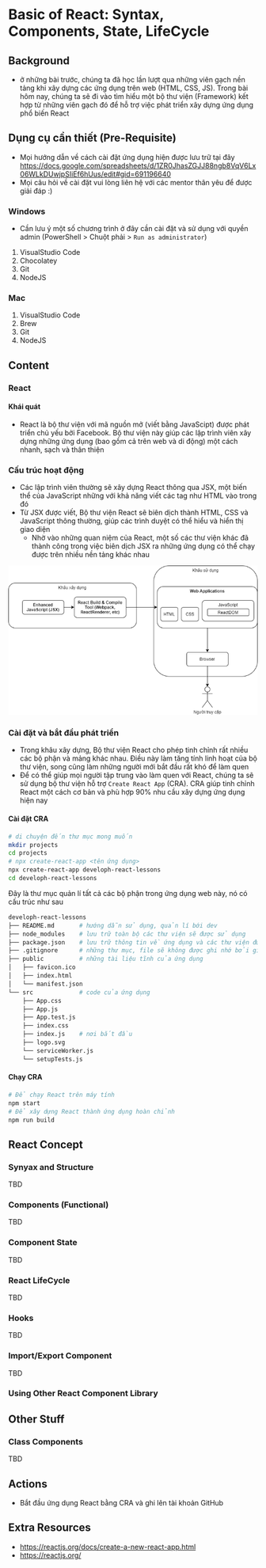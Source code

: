 # Basic of React: Syntax, Components, State, LifeCycle

## Background

- ở những bài trước, chúng ta đã học lần lượt qua những viên gạch nền tảng khi xây dựng các ứng dụng trên web (HTML, CSS, JS). Trong bài hôm nay, chúng ta sẽ đi vào tìm hiểu một bộ thư viện (Framework) kết hợp từ những viên gạch đó để hỗ trợ việc phát triển xây dựng ứng dụng phổ biến React

## Dụng cụ cần thiết (Pre-Requisite)

- Mọi hướng dẫn về cách cài đặt ứng dụng hiện được lưu trữ tại đây https://docs.google.com/spreadsheets/d/1ZR0JhasZGJJ88ngb8VqV6Lx06WLkDUwjpSIiEf6hUus/edit#gid=691196640
- Mọi câu hỏi về cài đặt vui lòng liên hệ với các mentor thân yêu để được giải đáp :)


### Windows

- Cần lưu ý một số chương trình ở đây cần cài đặt và sử dụng với quyền admin (PowerShell > Chuột phải > `Run as administrator`)

1. VisualStudio Code
2. Chocolatey
3. Git
4. NodeJS

### Mac

1. VisualStudio Code
2. Brew
3. Git
4. NodeJS

## Content

### React

#### Khái quát
- React là bộ thư viện với mã nguồn mở (viết bằng JavaScipt) được phát triển chủ yếu bởi Facebook. Bộ thư viện này giúp các lập trình viên xây dựng những ứng dụng (bao gồm cả trên web và di động) một cách nhanh, sạch và thân thiện

### Cấu trúc hoạt động

- Các lập trình viên thường sẽ xây dựng React thông qua JSX, một biến thể của JavaScript những với khả năng viết các tag như HTML vào trong đó
- Từ JSX được viết, Bộ thư viện React sẽ biên dịch thành HTML, CSS và JavaScript thông thường, giúp các trình duyệt có thể hiểu và hiển thị giao diện
  - Nhờ vào những quan niệm của React, một số các thư viện khác đã thành công trong việc biên dịch JSX ra những ứng dụng có thể chạy được trên nhiều nền tảng khác nhau 

![HowReactWorks](HowReactWorks.png)

### Cài đặt và bắt đầu phát triển

- Trong khâu xây dựng, Bộ thư viện React cho phép tinh chỉnh rất nhiều các bộ phận và mảng khác nhau. Điều này làm tăng tính linh hoạt của bộ thư viện, song cũng làm những người mới bắt đầu rất khó để làm quen
- Để có thể giúp mọi người tập trung vào làm quen với React, chúng ta sẽ sử dụng bộ thư viện hỗ trợ `Create React App` (CRA). CRA giúp tinh chỉnh React một cách cơ bản và phù hợp 90% nhu cầu xây dựng ứng dụng hiện nay

#### Cài đặt CRA

```bash
# di chuyện đến thư mục mong muốn
mkdir projects
cd projects
# npx create-react-app <tên ứng dụng>
npx create-react-app developh-react-lessons
cd developh-react-lessons
```

Đây là thư mục quản lí tất cả các bộ phận trong ứng dụng web này, nó có cấu trúc như sau

```bash
developh-react-lessons
├── README.md       # hướng dẫn sử dụng, quản lí bới dev
├── node_modules    # lưu trữ toàn bộ các thư viện sẽ được sử dụng
├── package.json    # lưu trữ thông tin về ứng dụng và các thư viện được sử dụng
├── .gitignore      # những thư mục, file sẽ không được ghi nhớ bởi git
├── public          # những tài liệu tĩnh của ứng dụng
│   ├── favicon.ico
│   ├── index.html
│   └── manifest.json
└── src             # code của ứng dụng
    ├── App.css
    ├── App.js
    ├── App.test.js
    ├── index.css
    ├── index.js    # nơi bắt đầu
    ├── logo.svg
    └── serviceWorker.js
    └── setupTests.js
```

#### Chạy CRA
```bash
# Để chạy React trên máy tính
npm start
# Để xây dựng React thành ứng dụng hoàn chỉnh
npm run build
```

## React Concept

### Synyax and Structure
TBD
### Components (Functional) 
TBD
### Component State
TBD
### React LifeCycle
TBD
### Hooks
TBD
### Import/Export Component
TBD
### Using Other React Component Library

## Other Stuff
### Class Components
TBD
## Actions
- Bắt đầu ứng dụng React bằng CRA và ghi lên tài khoản GitHub
## Extra Resources
- https://reactjs.org/docs/create-a-new-react-app.html
- https://reactjs.org/

